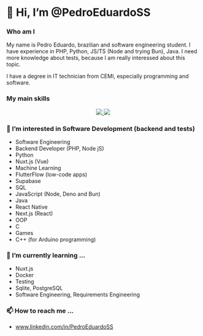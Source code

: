 # 👋 Hi, I’m @PedroEduardoSS
### Who am I
My name is Pedro Eduardo, brazilian and software engineering student.
I have experience in PHP, Python, JS/TS (Node and trying Bun), Java.
I need more knowledge about tests, because I am really interessed about this topic.

I have a degree in IT technician from CEMI, especially programming and software.

### My main skills
<p align="center">
  <a href="https://skillicons.dev">
    <img src="https://skillicons.dev/icons?i=py,ts,js,nuxtjs,java,postgres,mysql,sqlite,supabase,nextjs,php" />
    <img src="https://skillicons.dev/icons?i=git,github,docker,bun,nodejs,vscode,vitest,flutter,selenium,tailwind,arduino" />
  </a>
</p>

### 👀 I’m interested in Software Development (backend and tests)
- Software Engineering
- Backend Developer (PHP, Node jS)
- Python
- Nuxt.js (Vue)
- Machine Learning
- FlutterFlow (low-code apps)
- Supabase
- SQL
- JavaScript (Node, Deno and Bun)
- Java
- React Native
- Next.js (React)
- OOP
- C
- Games
- C++ (for Arduino programming)

### 🌱 I’m currently learning ...
- Nuxt.js
- Docker
- Testing
- Sqlite, PostgreSQL
- Software Engineering, Requirements Engineering

### 📫 How to reach me ...
- www.linkedin.com/in/PedroEduardoSS

<!---
PedroEduardoSS/PedroEduardoSS is a ✨ special ✨ repository because its `README.md` (this file) appears on your GitHub profile.
You can click the Preview link to take a look at your changes.
--->
